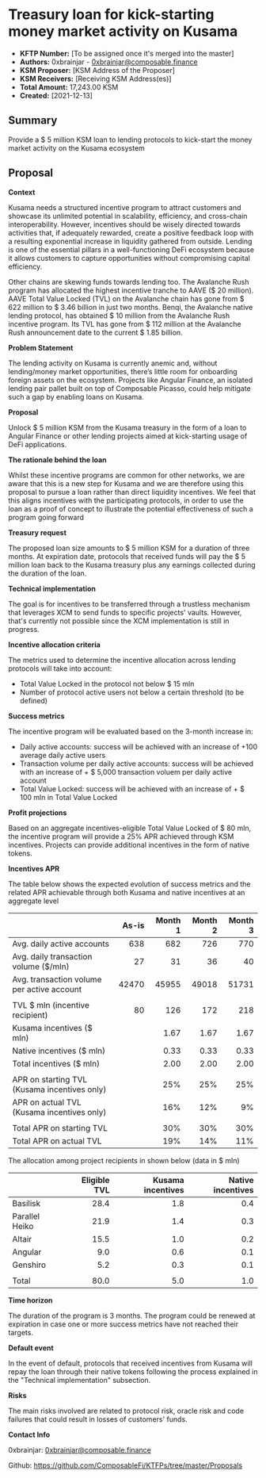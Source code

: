 
# Treasury loan for kick-starting money market activity on Kusama


* **KFTP Number:** [To be assigned once it's merged into the master]
* **Authors:** 0xbrainjar - 0xbrainjar@composable.finance
* **KSM Proposer:** [KSM Address of the Proposer]
* **KSM Receivers:** [Receiving KSM Address(es)]
* **Total Amount:** 17,243.00 KSM
* **Created:** [2021-12-13]

## Summary

Provide a $ 5 million KSM loan to lending protocols to kick-start the money market activity on the Kusama ecosystem


## Proposal

**Context**

Kusama needs a structured incentive program to attract customers and showcase its unlimited potential in scalability, efficiency, and cross-chain interoperability.
However, incentives should be wisely directed towards activities that, if adequately rewarded, create a positive feedback loop with a resulting exponential increase in liquidity gathered from outside. 
Lending is one of the essential pillars in a well-functioning DeFi ecosystem because it allows customers to capture opportunities without compromising capital efficiency. 

Other chains are skewing funds towards lending too. The Avalanche Rush program has allocated the highest incentive tranche to AAVE ($ 20 million). 
AAVE Total Value Locked (TVL) on the Avalanche chain has gone from $ 622 million to $ 3.46 billion in just two months. 
Benqi, the Avalanche native lending protocol, has obtained $ 10 million from the Avalanche Rush incentive program.
Its TVL has gone from $ 112 million at the Avalanche Rush announcement date to the current $ 1.85 billion.

**Problem Statement**

The lending activity on Kusama is currently anemic and, without lending/money market opportunities, there’s little room for onboarding foreign assets on the ecosystem. 
Projects like Angular Finance, an isolated lending pair pallet built on top of Composable Picasso, could help mitigate such a gap by enabling loans on Kusama.

**Proposal**

 Unlock $ 5 million KSM from the Kusama treasury in the form of a loan to Angular Finance or other lending projects aimed at kick-starting usage of DeFi applications. 

**The rationale behind the loan**

Whilst these incentive programs are common for other networks, we are aware that this is a new step for Kusama and we are therefore using this proposal to pursue a loan rather than direct liquidity incentives. We feel that this aligns incentives with the participating protocols, in order to use the loan as a proof of concept to illustrate the potential effectiveness of such a program going forward

**Treasury request**

The proposed loan size amounts to $ 5 million KSM for a duration of three months. At expiration date, protocols that received funds will pay the $ 5 million loan back to the Kusama treasury plus any earnings collected during the duration of the loan.

**Technical implementation**

The goal is for incentives to be transferred through a trustless mechanism that leverages XCM to send funds to specific projects' vaults. However, that's currently not possible since the XCM implementation is still in progress.

**Incentive allocation criteria**

The metrics used to determine the incentive allocation across lending protocols will take into account:

* Total Value Locked in the protocol not below $ 15 mln
* Number of protocol active users not below a certain threshold (to be defined)

**Success metrics**

The incentive program will be evaluated based on the 3-month increase in:

* Daily active accounts: success will be achieved with an increase of +100 average daily active users
* Transaction volume per daily active accounts: success will be achieved with an increase of + $ 5,000 transaction voluem per daily active account
* Total Value Locked: success will be achieved with an increase of + $ 100 mln in Total Value Locked 

**Profit projections**

Based on an aggregate incentives-eligible Total Value Locked of $ 80 mln, the incentive program will provide a 25% APR achieved through KSM incentives. Projects can provide additional incentives in the form of native tokens.

**Incentives APR**

The table below shows the expected evolution of success metrics and the related APR achievable through both Kusama and native incentives at an aggregate level

|                                                | As-is| Month 1| Month 2| Month 3|
|------------------------------------------------|-----:|-------:|-------:|-------:|
| Avg. daily active accounts                     |   638|     682|     726|     770|
| Avg. daily transaction volume   ($/mln)        |    27|      31|      36|      40|
| Avg. transaction volume per   active account   | 42470|   45955|   49018|   51731|
|                                                |      |        |        |        |
| TVL $ mln (incentive   recipient)              |    80|     126|     172|     218|
| Kusama incentives ($ mln)                      |      |    1.67|    1.67|    1.67|
| Native incentives ($ mln)                      |      |    0.33|    0.33|    0.33|
| Total incentives ($ mln)                       |      |    2.00|    2.00|    2.00|
|                                                |      |        |        |        |  
| APR on starting TVL (Kusama   incentives only) |      |     25%|     25%|     25%|
| APR on actual TVL (Kusama   incentives only)   |      |     16%|     12%|      9%|
|                                                |      |        |        |        | 
| Total APR on starting TVL                      |      |     30%|     30%|     30%|
| Total APR on actual TVL                        |      |     19%|     14%|     11%|

The allocation among project recipients in shown below (data in $ mln)

|                | Eligible TVL | Kusama incentives | Native incentives |
|----------------|-------------:|------------------:|------------------:|
| Basilisk       |         28.4 |               1.8 |               0.4 |
| Parallel Heiko |         21.9 |               1.4 |               0.3 |
| Altair         |         15.5 |               1.0 |               0.2 |
| Angular        |          9.0 |               0.6 |               0.1 |
| Genshiro       |          5.2 |               0.3 |               0.1 |
|                |              |                   |                   |
| Total          |         80.0 |               5.0 |               1.0 |


**Time horizon**

The duration of the program is 3 months. The program could be renewed at expiration in case one or more success metrics have not reached their targets.

**Default event**

In the event of default, protocols that received incentives from Kusama will repay the loan through their native tokens following the process explained in the "Technical implementation" subsection.

**Risks**

The main risks involved are related to protocol risk, oracle risk and code failures that could result in losses of customers' funds. 

**Contact Info**

0xbrainjar: 0xbrainjar@composable.finance

Github: https://github.com/ComposableFi/KTFPs/tree/master/Proposals
